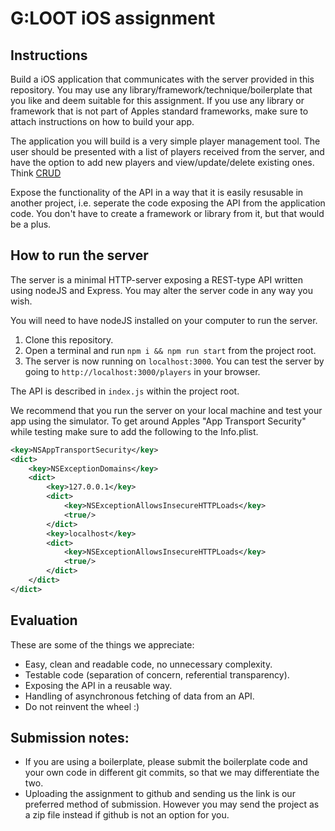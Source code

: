 
# G:LOOT iOS assignment
## Instructions
Build a iOS application that communicates with the server provided in this repository. You may use any library/framework/technique/boilerplate that you like and deem suitable for this assignment. If you use any library or framework that is not part of Apples standard frameworks, make sure to attach instructions on how to build your app.

The application you will build is a very simple player management tool. The user should be presented with a list of players received from the server, and have the option to add new players and view/update/delete existing ones. Think [CRUD](https://en.wikipedia.org/wiki/Create,_read,_update_and_delete)

Expose the functionality of the API in a way that it is easily resusable in another project, i.e. seperate the code exposing the API from the application code. You don't have to create a framework or library from it, but that would be a plus.

## How to run the server
The server is a minimal HTTP-server exposing a REST-type API written using nodeJS and Express. You may alter the server code in any way you wish.

You will need to have nodeJS installed on your computer to run the server.

 1. Clone this repository.
 2. Open a terminal and run `npm i && npm run start` from the project root.
 3. The server is now running on `localhost:3000`. You can test the server by going to `http://localhost:3000/players` in your browser.

The API is described in `index.js` within the project root.

We recommend that you run the server on your local machine and test your app using the simulator. To get around Apples "App Transport Security" while testing make sure to add the following to the Info.plist.

```xml
<key>NSAppTransportSecurity</key>
<dict>
    <key>NSExceptionDomains</key>
    <dict>
        <key>127.0.0.1</key>
        <dict>
            <key>NSExceptionAllowsInsecureHTTPLoads</key>
            <true/>
        </dict>
        <key>localhost</key>
        <dict>
            <key>NSExceptionAllowsInsecureHTTPLoads</key>
            <true/>
        </dict>
    </dict>
</dict>
```

## Evaluation
These are some of the things we appreciate:

 - Easy, clean and readable code, no unnecessary complexity.
 - Testable code (separation of concern, referential transparency).
 - Exposing the API in a reusable way.
 - Handling of asynchronous fetching of data from an API.
 - Do not reinvent the wheel :)
 
## Submission notes:
 -  If you are using a boilerplate, please submit the boilerplate code and your own code in different git commits, so that we may differentiate the two.
 - Uploading the assignment to github and sending us the link is our preferred method of submission. However you may send the project as a zip file instead if github is not an option for you.
